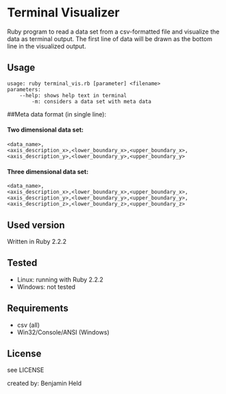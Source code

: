# Terminal Visualizer
Ruby program to read a data set from a csv-formatted file and visualize
the data as terminal output. The first line of data will be drawn as the
bottom line in the visualized output.

## Usage
```
usage: ruby terminal_vis.rb [parameter] <filename>
parameters:
    --help: shows help text in terminal
        -m: considers a data set with meta data
```

##Meta data format (in single line):
#### Two dimensional data set:
```
<data_name>,
<axis_description_x>,<lower_boundary_x>,<upper_boundary_x>,
<axis_description_y>,<lower_boundary_y>,<upper_boundary_y>
```

#### Three dimensional data set:
```
<data_name>,
<axis_description_x>,<lower_boundary_x>,<upper_boundary_x>,
<axis_description_y>,<lower_boundary_y>,<upper_boundary_y>,
<axis_description_z>,<lower_boundary_z>,<upper_boundary_z>
```

## Used version
Written in Ruby 2.2.2

## Tested
* Linux: running with Ruby 2.2.2
* Windows: not tested

## Requirements
* csv (all)
* Win32/Console/ANSI (Windows)

## License
see LICENSE

created by: Benjamin Held
